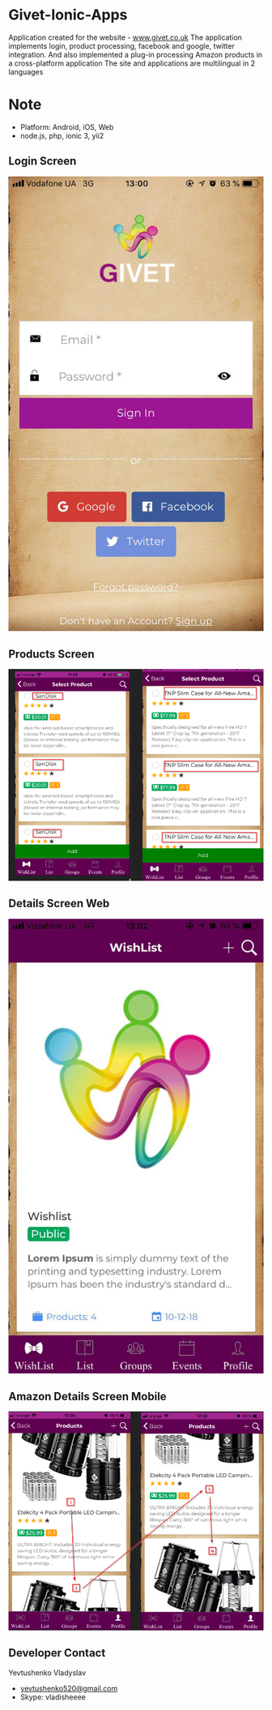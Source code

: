 # Givet-Ionic-Apps
Application created for the website - www.givet.co.uk
The application implements login, product processing, facebook and google, twitter integration. And also implemented a plug-in processing Amazon products in a cross-platform application
The site and applications are multilingual in 2 languages

# Note
* Platform: Android, iOS, Web
* node.js, php, ionic 3, yii2

## Login Screen 
![Image alt](https://github.com/appvilo/Givet-Ionic-Apps/blob/master/pictures/login.jpg)

## Products Screen 
![Image alt](https://github.com/appvilo/Givet-Ionic-Apps/blob/master/pictures/product.png)

## Details Screen Web
![Image alt](https://github.com/appvilo/Givet-Ionic-Apps/blob/master/pictures/product_detail.jpg)

## Amazon Details Screen Mobile
![Image alt](https://github.com/appvilo/Givet-Ionic-Apps/blob/master/pictures/Amazon.png)


## Developer Contact
Yevtushenko Vladyslav

* yevtushenko520@gmail.com
* Skype: vladisheeee

